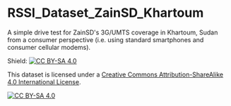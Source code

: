# RSSI_Dataset_ZainSD_Khartoum
A simple drive test for ZainSD's 3G/UMTS coverage in Khartoum, Sudan from a consumer perspective (i.e. using standard smartphones and consumer cellular modems).




Shield: [![CC BY-SA 4.0][cc-by-sa-shield]][cc-by-sa]

This dataset is licensed under a [Creative Commons Attribution-ShareAlike 4.0
International License][cc-by-sa].

[![CC BY-SA 4.0][cc-by-sa-image]][cc-by-sa]

[cc-by-sa]: http://creativecommons.org/licenses/by-sa/4.0/
[cc-by-sa-image]: https://licensebuttons.net/l/by-sa/4.0/88x31.png
[cc-by-sa-shield]: https://img.shields.io/badge/License-CC%20BY--SA%204.0-lightgrey.svg

